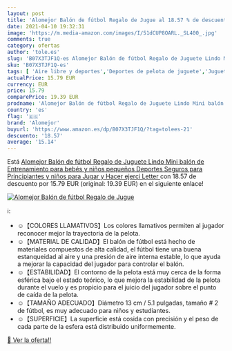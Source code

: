 ```yaml
---
layout: post
title: 'Alomejor Balón de fútbol Regalo de Jugue al 18.57 % de descuento'
date: 2021-04-10 19:32:31
image: 'https://m.media-amazon.com/images/I/51dCUP8OARL._SL400_.jpg'
comments: true
category: ofertas
author: 'tole.es'
slug: 'B07X3TJF1Q-es Alomejor Balón de fútbol Regalo de Juguete Lindo Mini...'
sku: 'B07X3TJF1Q-es'
tags: [ 'Aire libre y deportes','Deportes de pelota de juguete','Juguetes','Juguetes de fútbol','Juguetes y juegos','alomejor','bebés', ]
actualPrice: 15.79 EUR
currency: EUR
price: 15.79
comparePrice: 19.39 EUR
prodname: 'Alomejor Balón de fútbol Regalo de Juguete Lindo Mini balón de Entrenamiento para bebés y niños pequeños Deportes Seguros para Principiantes y niños para Jugar y Hacer ejerci Letter '
country: 'es'
flag: '🇪🇸'
brand: 'Alomejor'
buyurl: 'https://www.amazon.es/dp/B07X3TJF1Q/?tag=tolees-21'
descuento: '18.57'
average: '15.14'
---
```


Está [Alomejor Balón de fútbol Regalo de Juguete Lindo Mini balón de Entrenamiento para bebés y niños pequeños Deportes Seguros para Principiantes y niños para Jugar y Hacer ejerci Letter ](https://www.amazon.es/dp/B07X3TJF1Q/?tag=tolees-21) con 18.57 de descuento por 15.79 EUR (original: 19.39 EUR) en el siguiente enlace!

[![Alomejor Balón de fútbol Regalo de Jugue](https://m.media-amazon.com/images/I/51dCUP8OARL._SL400_.jpg)](https://www.amazon.es/dp/B07X3TJF1Q/?tag=tolees-21)

ℹ️:

- ☺【COLORES LLAMATIVOS】Los colores llamativos permiten al jugador reconocer mejor la trayectoria de la pelota.
- ☺【MATERIAL DE CALIDAD】El balón de fútbol está hecho de materiales compuestos de alta calidad, el fútbol tiene una buena estanqueidad al aire y una presión de aire interna estable, lo que ayuda a mejorar la capacidad del jugador para controlar el balón.
- ☺【ESTABILIDAD】El contorno de la pelota está muy cerca de la forma esférica bajo el estado teórico, lo que mejora la estabilidad de la pelota durante el vuelo y es propicio para el juicio del jugador sobre el punto de caída de la pelota.
- ☺【TAMAÑO ADECUADO】Diámetro 13 cm / 5.1 pulgadas, tamaño # 2 de fútbol, ​​es muy adecuado para niños y estudiantes.
- ☺【SUPERFICIE】La superficie está cosida con precisión y el peso de cada parte de la esfera está distribuido uniformemente.

[🛒 Ver la oferta!!](https://www.amazon.es/dp/B07X3TJF1Q/?tag=tolees-21)
